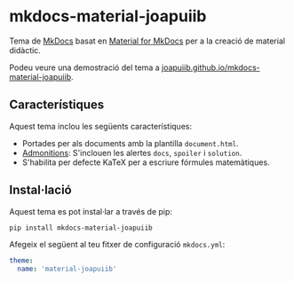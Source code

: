 # mkdocs-material-joapuiib
Tema de [MkDocs](https://www.mkdocs.org/) basat en [Material for MkDocs](https://squidfunk.github.io/mkdocs-material/)
per a la creació de material didàctic.

Podeu veure una demostració del tema a [joapuiib.github.io/mkdocs-material-joapuiib](https://joapuiib.github.io/mkdocs-material-joapuiib/).

## Característiques
Aquest tema inclou les següents característiques:
- Portades per als documents amb la plantilla `document.html`.
- [Admonitions](https://squidfunk.github.io/mkdocs-material/extensions/admonition/): S'inclouen les alertes `docs`, `spoiler` i `solution`.
- S'habilita per defecte KaTeX per a escriure fórmules matemàtiques.

## Instal·lació
Aquest tema es pot instal·lar a través de pip:

```bash
pip install mkdocs-material-joapuiib
```

Afegeix el següent al teu fitxer de configuració `mkdocs.yml`:

```yaml
theme:
  name: 'material-joapuiib'
```
